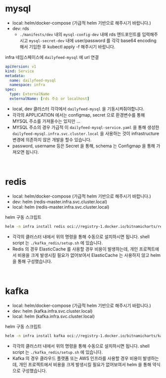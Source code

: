 # mysql
- local: helm/docker-compose (가급적 helm 기반으로 해주시기 바랍니다.)
- dev: rds
  - `./manifests/dev` 내의 `mysql-config-dev` 내에 rds 엔드포인트를 입력해주시고 `mysql-secret-dev` 내에 user/password 를 각각 base64 encoding 해서 기입한 후 kubectl apply -f 해주시기 바랍니다. 

infra 네임스페이스에 `dailyfeed-mysql` 에 url 연결
```yaml
apiVersion: v1
kind: Service
metadata:
  name: dailyfeed-mysql
  namespace: infra
spec:
  type: ExternalName
  externalName: [rds 주소 or localhost]
```
- local, dev 클러스터 각각에서 `dailyfeed-mysql` 을 기동시켜줘야합니다. 
- 각각의 APPLICATION 에서는 configmap, secret 으로 환경변수를 통해 MYSQL 주소를 가져올수는 있지만 ... 
- MYSQL 주소의 경우 가급적 이 `dailyfeed-mysql-service.yaml` 을 통해 생성한 `dailyfeed-mysql.infra.svc.cluster.local` 을 사용하는 것이 infrastructure 변경에 의존하지 않은 개발을 할수 있습니다.
- password, username 등은 Secret 을 통해, schema 는 Configmap 을 통해 가져오면 됩니다.

<br/>

# redis
- local: helm/docker-compose (가급적 helm 기반으로 해주시기 바랍니다.)
- dev: helm (redis-master.infra.svc.cluster.local)
- local: helm (redis-master.infra.svc.cluster.local)

helm 구동 스크립트
```sh
helm -n infra install redis oci://registry-1.docker.io/bitnamicharts/redis --set architecture=standalone --set auth.enabled=false --set master.persistence.enabled=false
```
- 각각의 클러스터 내에서 위의 명령을 통해 수동으로 설치하시면 됩니다. shell script 는 `./kafka_redis/setup.sh` 에 있습니다.
- Redis 의 경우 ElasticCache 를 사용할 경우 비용이 발생하는데, 개인 프로젝트에서 비용을 크게 발생시킬 필요가 없어보여서 ElasticCache 는 사용하지 않고 helm 을 통해 구성했습니다.

<br/>

# kafka
- local: helm/docker-compose (가급적 helm 기반으로 해주시기 바랍니다.)
- dev: helm (kafka.infra.svc.cluster.local)
- local: helm (kafka.infra.svc.cluster.local)

helm 구동 스크립트
```sh
helm -n infra install kafka oci://registry-1.docker.io/bitnamicharts/kafka --set controller.replicaCount=3  --set sasl.client.passwords=kafkakafka123! --set controller.persistence.enabled=false --set broker.persistence.enabled=false
```
- 각각의 클러스터 내에서 위의 명령을 통해 수동으로 설치하시면 됩니다. shell script 는 `./kafka_redis/setup.sh` 에 있습니다.
- Kafka 의 경우 클라우드 플랫폼 또는 AWS 인프라를 사용할 경우 비용이 발생하는데, 개인 프로젝트에서 비용을 크게 발생시킬 필요가 없어보여서 helm 을 통해 약식으로 구성했습니다.
<br/>

